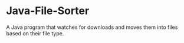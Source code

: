 # Java-File-Sorter
 A Java program that watches for downloads and moves them into files based on their file type.
